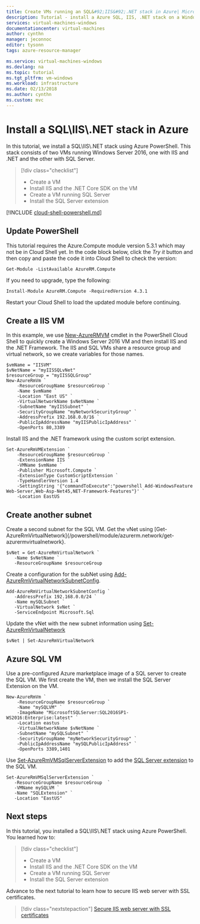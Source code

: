 ```yaml
---
title: Create VMs running an SQL&#92;IIS&#92;.NET stack in Azure| Microsoft Docs
description: Tutorial - install a Azure SQL, IIS, .NET stack on a Windows virtual machines. 
services: virtual-machines-windows
documentationcenter: virtual-machines
author: cynthn
manager: jeconnoc
editor: tysonn
tags: azure-resource-manager

ms.service: virtual-machines-windows
ms.devlang: na
ms.topic: tutorial
ms.tgt_pltfrm: vm-windows
ms.workload: infrastructure
ms.date: 02/13/2018
ms.author: cynthn
ms.custom: mvc
---
```


# Install a SQL&#92;IIS&#92;.NET stack in Azure

In this tutorial, we install a SQL&#92;IIS&#92;.NET stack using Azure PowerShell. This stack consists of two VMs running Windows Server 2016, one with IIS and .NET and the other with SQL Server.

> [!div class="checklist"]
> * Create a VM 
> * Install IIS and the .NET Core SDK on the VM
> * Create a VM running SQL Server
> * Install the SQL Server extension

[!INCLUDE [cloud-shell-powershell.md](../../../includes/cloud-shell-powershell.md)]



## Update PowerShell

This tutorial requires the Azure.Compute module version 5.3.1 which may not be in Cloud Shell yet. In the code block below, click the *Try it* button and then copy and paste the code it into Cloud Shell to check the version:

```azurepowershell-interactive
Get-Module -ListAvailable AzureRM.Compute
```

If you need to upgrade, type the following:

```azurepowershell-interactive
Install-Module AzureRM.Compute -RequiredVersion 4.3.1
```

Restart your Cloud Shell to load the updated module before continuing.

## Create a IIS VM 

In this example, we use [New-AzureRMVM](/powershell/module/azurerm.compute/new-azurermvm) cmdlet in the PowerShell Cloud Shell to quickly create a Windows Server 2016 VM and then install IIS and the .NET Framework. The IIS and SQL VMs share a resource group and virtual network, so we create variables for those names.


```azurepowershell-interactive
$vmName = "IISVM"
$vNetName = "myIISSQLvNet"
$resourceGroup = "myIISSQLGroup"
New-AzureRmVm `
    -ResourceGroupName $resourceGroup `
    -Name $vmName `
    -Location "East US" `
    -VirtualNetworkName $vNetName `
    -SubnetName "myIISSubnet" `
    -SecurityGroupName "myNetworkSecurityGroup" `
	-AddressPrefix 192.168.0.0/16 `
    -PublicIpAddressName "myIISPublicIpAddress" `
    -OpenPorts 80,3389 
```

Install IIS and the .NET framework using the custom script extension.

```azurepowershell-interactive
Set-AzureRmVMExtension `
    -ResourceGroupName $resourceGroup `
    -ExtensionName IIS `
    -VMName $vmName `
    -Publisher Microsoft.Compute `
    -ExtensionType CustomScriptExtension `
    -TypeHandlerVersion 1.4 `
    -SettingString '{"commandToExecute":"powershell Add-WindowsFeature Web-Server,Web-Asp-Net45,NET-Framework-Features"}' `
    -Location EastUS
```
## Create another subnet

Create a second subnet for the SQL VM. Get the vNet using [Get-AzureRmVirtualNetwork]{/powershell/module/azurerm.network/get-azurermvirtualnetwork}.

```azurepowershell-interactive
$vNet = Get-AzureRmVirtualNetwork `
   -Name $vNetName `
   -ResourceGroupName $resourceGroup
```

Create a configuration for the subNet using [Add-AzureRmVirtualNetworkSubnetConfig](/powershell/module/azurerm.network/add-azurermvirtualnetworksubnetconfig).


```azurepowershell-interactive
Add-AzureRmVirtualNetworkSubnetConfig `
   -AddressPrefix 192.168.0.0/24 `
   -Name mySQLSubnet `
   -VirtualNetwork $vNet `
   -ServiceEndpoint Microsoft.Sql
```

Update the vNet with the new subnet information using [Set-AzureRmVirtualNetwork](/powershell/module/azurerm.network/set-azurermvirtualnetwork)
   
```azurepowershell-interactive   
$vNet | Set-AzureRmVirtualNetwork
```

## Azure SQL VM

Use a pre-configured Azure marketplace image of a SQL server to create the SQL VM. We first create the VM, then we install the SQL Server Extension on the VM. 


```azurepowershell-interactive
New-AzureRmVm `
    -ResourceGroupName $resourceGroup `
    -Name "mySQLVM" `
	-ImageName "MicrosoftSQLServer:SQL2016SP1-WS2016:Enterprise:latest" `
    -Location eastus `
    -VirtualNetworkName $vNetName `
    -SubnetName "mySQLSubnet" `
    -SecurityGroupName "myNetworkSecurityGroup" `
    -PublicIpAddressName "mySQLPublicIpAddress" `
    -OpenPorts 3389,1401 
```

Use [Set-AzureRmVMSqlServerExtension](/powershell/module/azurerm.compute/set-azurermvmsqlserverextension) to add the [SQL Server extension](/sql/virtual-machines-windows-sql-server-agent-extension.md) to the SQL VM.

```azurepowershell-interactive
Set-AzureRmVMSqlServerExtension `
   -ResourceGroupName $resourceGroup  `
   -VMName mySQLVM `
   -Name "SQLExtension" `
   -Location "EastUS"
```

## Next steps

In this tutorial, you installed a SQL&#92;IIS&#92;.NET stack using Azure PowerShell. You learned how to:

> [!div class="checklist"]
> * Create a VM 
> * Install IIS and the .NET Core SDK on the VM
> * Create a VM running SQL Server
> * Install the SQL Server extension

Advance to the next tutorial to learn how to secure IIS web server with SSL certificates.

> [!div class="nextstepaction"]
> [Secure IIS web server with SSL certificates](tutorial-secure-web-server.md)

